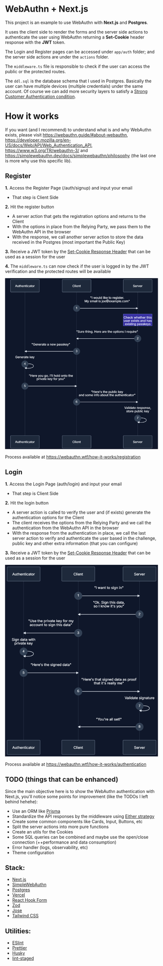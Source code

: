 # WebAuthn + Next.js

This project is an example to use WebAuthn with **Next.js** and **Postgres**.

It uses the client side to render the forms and the server side actions to authenticate the user using WebAuthn returning a **Set-Cookie** header response with the **JWT** token.

The Login and Register pages can be accessed under `app/auth` folder; and the server side actions are under the `actions` folder.

The `middleware.ts` file is responsible to check if the user can access the public or the protected routes.

The `ddl.sql` is the database schema that I used in Postgres. Basically the user can have multiple devices (multiple credentials) under the same account. Of course we can add more security layers to satisfy a [Strong Customer Authentication condition](https://www.openbanking.org.uk/glossary/strong-customer-authentication/).

# How it works
If you want (and I recommend) to understand what is and why WebAuthn exists, please visit https://webauthn.guide/#about-webauthn, https://developer.mozilla.org/en-US/docs/Web/API/Web_Authentication_API, https://www.w3.org/TR/webauthn-3/ and https://simplewebauthn.dev/docs/simplewebauthn/philosophy (the last one is more why use this specific lib).

## Register
**1.** Access the Register Page (/auth/signup) and input your email
  - That step is Client Side

**2.** Hit the register button
  - A server action that gets the registration options and returns to the Client
  - With the options in place from the Relying Party, we pass them to the WebAuthn API in the browser
  - With the response, we call another server action to store the data received in the Postgres (most important the Public Key)

**3.** Receive a JWT token by the [Set-Cookie Response Header](https://developer.mozilla.org/en-US/docs/Web/HTTP/Headers/Set-Cookie) that can be used as a session for the user

**4.** The `middleware.ts` can now check if the user is logged in by the JWT verification and the protected routes will be available

![Register flow](doc_images/register.png)

Process available at https://webauthn.wtf/how-it-works/registration

## Login
**1.** Access the Login Page (auth/login) and input your email
  - That step is Client Side

**2.** Hit the login button
  - A server action is called to verify the user and (if exists) generate the authentication options for the Client
  - The client receives the options from the Relying Party and we call the authentication from the WebAuthn API in the browser
  - With the response from the authentication in place, we call the last server action to verify and authenticate the user based in the challenge, public key and other extra information (that you can configure)

**3.** Receive a JWT token by the [Set-Cookie Response Header](https://developer.mozilla.org/en-US/docs/Web/HTTP/Headers/Set-Cookie) that can be used as a session for the user

![Login flow](doc_images/login.png)

Process available at https://webauthn.wtf/how-it-works/authentication

## TODO (things that can be enhanced)
Since the main objective here is to show the WebAuthn authentication with Next.js, you'll notice some points for improvement (like the TODOs I left behind hehehe):

- Use an ORM like [Prisma](https://www.prisma.io/)
- Standardize the API responses by the middleware using [Either strategy](https://gcanti.github.io/fp-ts/modules/Either.ts.html)
- Create some common components like Cards, Input, Buttons, etc
- Split the server actions into more pure functions
- Create an utils for the Cookies
- Some SQL queries can be combined and maybe use the open/close connection (++performance and data consumption)
- Error handler (logs, observability, etc)
- Theme configuration

## Stack:
- [Next.js](https://nextjs.org/)
- [SimpleWebAuthn](https://simplewebauthn.dev/)
- [Postgres](https://www.postgresql.org/)
- [Vercel](https://vercel.com/)
- [React Hook Form](https://react-hook-form.com/)
- [Zod](https://zod.dev/)
- [Jose](https://github.com/panva/jose)
- [Tailwind CSS](https://tailwindcss.com/)

## Utilities:
- [ESlint](https://github.com/eslint/eslint)
- [Prettier](https://prettier.io/)
- [Husky](https://typicode.github.io/husky/)
- [lint-staged](https://github.com/lint-staged/lint-staged)

